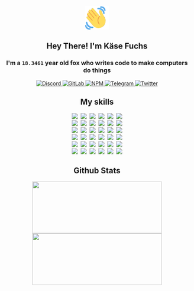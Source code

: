 <div><p align=center><img src=./resources/images/wave.gif width=64px height=64px></p><h2 align=center>Hey There! I'm Käse Fuchs</h2><h3 align=center>I'm a <code>18.3461</code> year old fox who writes code to make computers do things</h3><p align=center><a href=https://discord.com/users/507526681125322772><img alt=Discord src="https://img.shields.io/badge/Discord-5865F2?logo=discord&logoColor=white&style=flat-square#0d057c3f493b0d1bccb7df8934b0b207"> </a><a href=https://gitlab.com/kasefuchs><img alt=GitLab src="https://img.shields.io/badge/GitLab-330F63?logo=gitlab&logoColor=white&style=flat-square#0d057c3f493b0d1bccb7df8934b0b207"> </a><a href=https://npmjs.com/~kasefuchs><img alt=NPM src="https://img.shields.io/badge/NPM-CB3837?logo=npm&logoColor=white&style=flat-square#0d057c3f493b0d1bccb7df8934b0b207"> </a><a href=https://t.me/kasefuchs><img alt=Telegram src="https://img.shields.io/badge/Telegram-2CA5E0?logo=telegram&logoColor=white&style=flat-square#0d057c3f493b0d1bccb7df8934b0b207"> </a><a href=https://twitter.com/kasefuchs><img alt=Twitter src="https://img.shields.io/badge/Twitter-1DA1F2?logo=twitter&logoColor=white&style=flat-square#0d057c3f493b0d1bccb7df8934b0b207"></a></p><h2 align=center>My skills</h2><p align=center><a href=https://aws.amazon.com/ ><picture><source srcset="https://skillicons.dev/icons?i=aws&theme=dark#0d057c3f493b0d1bccb7df8934b0b207" media="(prefers-color-scheme: dark)"><source srcset="https://skillicons.dev/icons?i=aws&theme=light#0d057c3f493b0d1bccb7df8934b0b207" media="(prefers-color-scheme: light), (prefers-color-scheme: no-preference)"><img src="https://skillicons.dev/icons?i=aws&theme=light#0d057c3f493b0d1bccb7df8934b0b207"></picture></a>&nbsp;&nbsp;<a href=https://en.wikipedia.org/wiki/Bash_(Unix_shell)><picture><source srcset="https://skillicons.dev/icons?i=bash&theme=dark#0d057c3f493b0d1bccb7df8934b0b207" media="(prefers-color-scheme: dark)"><source srcset="https://skillicons.dev/icons?i=bash&theme=light#0d057c3f493b0d1bccb7df8934b0b207" media="(prefers-color-scheme: light), (prefers-color-scheme: no-preference)"><img src="https://skillicons.dev/icons?i=bash&theme=light#0d057c3f493b0d1bccb7df8934b0b207"></picture></a>&nbsp;&nbsp;<a href=https://discord.com/developers/docs><picture><source srcset="https://skillicons.dev/icons?i=bots&theme=dark#0d057c3f493b0d1bccb7df8934b0b207" media="(prefers-color-scheme: dark)"><source srcset="https://skillicons.dev/icons?i=bots&theme=light#0d057c3f493b0d1bccb7df8934b0b207" media="(prefers-color-scheme: light), (prefers-color-scheme: no-preference)"><img src="https://skillicons.dev/icons?i=bots&theme=light#0d057c3f493b0d1bccb7df8934b0b207"></picture></a>&nbsp;&nbsp;<a href=https://www.cloudflare.com/ ><picture><source srcset="https://skillicons.dev/icons?i=cloudflare&theme=dark#0d057c3f493b0d1bccb7df8934b0b207" media="(prefers-color-scheme: dark)"><source srcset="https://skillicons.dev/icons?i=cloudflare&theme=light#0d057c3f493b0d1bccb7df8934b0b207" media="(prefers-color-scheme: light), (prefers-color-scheme: no-preference)"><img src="https://skillicons.dev/icons?i=cloudflare&theme=light#0d057c3f493b0d1bccb7df8934b0b207"></picture></a>&nbsp;&nbsp;<a href=https://en.wikipedia.org/wiki/CSS><picture><source srcset="https://skillicons.dev/icons?i=css&theme=dark#0d057c3f493b0d1bccb7df8934b0b207" media="(prefers-color-scheme: dark)"><source srcset="https://skillicons.dev/icons?i=css&theme=light#0d057c3f493b0d1bccb7df8934b0b207" media="(prefers-color-scheme: light), (prefers-color-scheme: no-preference)"><img src="https://skillicons.dev/icons?i=css&theme=light#0d057c3f493b0d1bccb7df8934b0b207"></picture></a>&nbsp;&nbsp;<a href=https://www.docker.com/ ><picture><source srcset="https://skillicons.dev/icons?i=docker&theme=dark#0d057c3f493b0d1bccb7df8934b0b207" media="(prefers-color-scheme: dark)"><source srcset="https://skillicons.dev/icons?i=docker&theme=light#0d057c3f493b0d1bccb7df8934b0b207" media="(prefers-color-scheme: light), (prefers-color-scheme: no-preference)"><img src="https://skillicons.dev/icons?i=docker&theme=light#0d057c3f493b0d1bccb7df8934b0b207"></picture></a><br><a href=https://www.electronjs.org/ ><picture><source srcset="https://skillicons.dev/icons?i=electron&theme=dark#0d057c3f493b0d1bccb7df8934b0b207" media="(prefers-color-scheme: dark)"><source srcset="https://skillicons.dev/icons?i=electron&theme=light#0d057c3f493b0d1bccb7df8934b0b207" media="(prefers-color-scheme: light), (prefers-color-scheme: no-preference)"><img src="https://skillicons.dev/icons?i=electron&theme=light#0d057c3f493b0d1bccb7df8934b0b207"></picture></a>&nbsp;&nbsp;<a href=https://expressjs.com/ ><picture><source srcset="https://skillicons.dev/icons?i=express&theme=dark#0d057c3f493b0d1bccb7df8934b0b207" media="(prefers-color-scheme: dark)"><source srcset="https://skillicons.dev/icons?i=express&theme=light#0d057c3f493b0d1bccb7df8934b0b207" media="(prefers-color-scheme: light), (prefers-color-scheme: no-preference)"><img src="https://skillicons.dev/icons?i=express&theme=light#0d057c3f493b0d1bccb7df8934b0b207"></picture></a>&nbsp;&nbsp;<a href=https://www.figma.com/ ><picture><source srcset="https://skillicons.dev/icons?i=figma&theme=dark#0d057c3f493b0d1bccb7df8934b0b207" media="(prefers-color-scheme: dark)"><source srcset="https://skillicons.dev/icons?i=figma&theme=light#0d057c3f493b0d1bccb7df8934b0b207" media="(prefers-color-scheme: light), (prefers-color-scheme: no-preference)"><img src="https://skillicons.dev/icons?i=figma&theme=light#0d057c3f493b0d1bccb7df8934b0b207"></picture></a>&nbsp;&nbsp;<a href=https://firebase.google.com/ ><picture><source srcset="https://skillicons.dev/icons?i=firebase&theme=dark#0d057c3f493b0d1bccb7df8934b0b207" media="(prefers-color-scheme: dark)"><source srcset="https://skillicons.dev/icons?i=firebase&theme=light#0d057c3f493b0d1bccb7df8934b0b207" media="(prefers-color-scheme: light), (prefers-color-scheme: no-preference)"><img src="https://skillicons.dev/icons?i=firebase&theme=light#0d057c3f493b0d1bccb7df8934b0b207"></picture></a>&nbsp;&nbsp;<a href=https://flask.palletsprojects.com/ ><picture><source srcset="https://skillicons.dev/icons?i=flask&theme=dark#0d057c3f493b0d1bccb7df8934b0b207" media="(prefers-color-scheme: dark)"><source srcset="https://skillicons.dev/icons?i=flask&theme=light#0d057c3f493b0d1bccb7df8934b0b207" media="(prefers-color-scheme: light), (prefers-color-scheme: no-preference)"><img src="https://skillicons.dev/icons?i=flask&theme=light#0d057c3f493b0d1bccb7df8934b0b207"></picture></a>&nbsp;&nbsp;<a href=https://cloud.google.com/ ><picture><source srcset="https://skillicons.dev/icons?i=gcp&theme=dark#0d057c3f493b0d1bccb7df8934b0b207" media="(prefers-color-scheme: dark)"><source srcset="https://skillicons.dev/icons?i=gcp&theme=light#0d057c3f493b0d1bccb7df8934b0b207" media="(prefers-color-scheme: light), (prefers-color-scheme: no-preference)"><img src="https://skillicons.dev/icons?i=gcp&theme=light#0d057c3f493b0d1bccb7df8934b0b207"></picture></a><br><a href=https://git-scm.com/ ><picture><source srcset="https://skillicons.dev/icons?i=git&theme=dark#0d057c3f493b0d1bccb7df8934b0b207" media="(prefers-color-scheme: dark)"><source srcset="https://skillicons.dev/icons?i=git&theme=light#0d057c3f493b0d1bccb7df8934b0b207" media="(prefers-color-scheme: light), (prefers-color-scheme: no-preference)"><img src="https://skillicons.dev/icons?i=git&theme=light#0d057c3f493b0d1bccb7df8934b0b207"></picture></a>&nbsp;&nbsp;<a href=https://github.com/ ><picture><source srcset="https://skillicons.dev/icons?i=github&theme=dark#0d057c3f493b0d1bccb7df8934b0b207" media="(prefers-color-scheme: dark)"><source srcset="https://skillicons.dev/icons?i=github&theme=light#0d057c3f493b0d1bccb7df8934b0b207" media="(prefers-color-scheme: light), (prefers-color-scheme: no-preference)"><img src="https://skillicons.dev/icons?i=github&theme=light#0d057c3f493b0d1bccb7df8934b0b207"></picture></a>&nbsp;&nbsp;<a href=https://gitlab.com/ ><picture><source srcset="https://skillicons.dev/icons?i=gitlab&theme=dark#0d057c3f493b0d1bccb7df8934b0b207" media="(prefers-color-scheme: dark)"><source srcset="https://skillicons.dev/icons?i=gitlab&theme=light#0d057c3f493b0d1bccb7df8934b0b207" media="(prefers-color-scheme: light), (prefers-color-scheme: no-preference)"><img src="https://skillicons.dev/icons?i=gitlab&theme=light#0d057c3f493b0d1bccb7df8934b0b207"></picture></a>&nbsp;&nbsp;<a href=https://www.heroku.com/ ><picture><source srcset="https://skillicons.dev/icons?i=heroku&theme=dark#0d057c3f493b0d1bccb7df8934b0b207" media="(prefers-color-scheme: dark)"><source srcset="https://skillicons.dev/icons?i=heroku&theme=light#0d057c3f493b0d1bccb7df8934b0b207" media="(prefers-color-scheme: light), (prefers-color-scheme: no-preference)"><img src="https://skillicons.dev/icons?i=heroku&theme=light#0d057c3f493b0d1bccb7df8934b0b207"></picture></a>&nbsp;&nbsp;<a href=https://en.wikipedia.org/wiki/HTML><picture><source srcset="https://skillicons.dev/icons?i=html&theme=dark#0d057c3f493b0d1bccb7df8934b0b207" media="(prefers-color-scheme: dark)"><source srcset="https://skillicons.dev/icons?i=html&theme=light#0d057c3f493b0d1bccb7df8934b0b207" media="(prefers-color-scheme: light), (prefers-color-scheme: no-preference)"><img src="https://skillicons.dev/icons?i=html&theme=light#0d057c3f493b0d1bccb7df8934b0b207"></picture></a>&nbsp;&nbsp;<a href=https://en.wikipedia.org/wiki/JavaScript><picture><source srcset="https://skillicons.dev/icons?i=js&theme=dark#0d057c3f493b0d1bccb7df8934b0b207" media="(prefers-color-scheme: dark)"><source srcset="https://skillicons.dev/icons?i=js&theme=light#0d057c3f493b0d1bccb7df8934b0b207" media="(prefers-color-scheme: light), (prefers-color-scheme: no-preference)"><img src="https://skillicons.dev/icons?i=js&theme=light#0d057c3f493b0d1bccb7df8934b0b207"></picture></a><br><a href=https://en.wikipedia.org/wiki/Linux><picture><source srcset="https://skillicons.dev/icons?i=linux&theme=dark#0d057c3f493b0d1bccb7df8934b0b207" media="(prefers-color-scheme: dark)"><source srcset="https://skillicons.dev/icons?i=linux&theme=light#0d057c3f493b0d1bccb7df8934b0b207" media="(prefers-color-scheme: light), (prefers-color-scheme: no-preference)"><img src="https://skillicons.dev/icons?i=linux&theme=light#0d057c3f493b0d1bccb7df8934b0b207"></picture></a>&nbsp;&nbsp;<a href=https://mui.com/ ><picture><source srcset="https://skillicons.dev/icons?i=materialui&theme=dark#0d057c3f493b0d1bccb7df8934b0b207" media="(prefers-color-scheme: dark)"><source srcset="https://skillicons.dev/icons?i=materialui&theme=light#0d057c3f493b0d1bccb7df8934b0b207" media="(prefers-color-scheme: light), (prefers-color-scheme: no-preference)"><img src="https://skillicons.dev/icons?i=materialui&theme=light#0d057c3f493b0d1bccb7df8934b0b207"></picture></a>&nbsp;&nbsp;<a href=https://en.wikipedia.org/wiki/Markdown><picture><source srcset="https://skillicons.dev/icons?i=md&theme=dark#0d057c3f493b0d1bccb7df8934b0b207" media="(prefers-color-scheme: dark)"><source srcset="https://skillicons.dev/icons?i=md&theme=light#0d057c3f493b0d1bccb7df8934b0b207" media="(prefers-color-scheme: light), (prefers-color-scheme: no-preference)"><img src="https://skillicons.dev/icons?i=md&theme=light#0d057c3f493b0d1bccb7df8934b0b207"></picture></a>&nbsp;&nbsp;<a href=https://www.mongodb.com/ ><picture><source srcset="https://skillicons.dev/icons?i=mongodb&theme=dark#0d057c3f493b0d1bccb7df8934b0b207" media="(prefers-color-scheme: dark)"><source srcset="https://skillicons.dev/icons?i=mongodb&theme=light#0d057c3f493b0d1bccb7df8934b0b207" media="(prefers-color-scheme: light), (prefers-color-scheme: no-preference)"><img src="https://skillicons.dev/icons?i=mongodb&theme=light#0d057c3f493b0d1bccb7df8934b0b207"></picture></a>&nbsp;&nbsp;<a href=https://www.mysql.com/ ><picture><source srcset="https://skillicons.dev/icons?i=mysql&theme=dark#0d057c3f493b0d1bccb7df8934b0b207" media="(prefers-color-scheme: dark)"><source srcset="https://skillicons.dev/icons?i=mysql&theme=light#0d057c3f493b0d1bccb7df8934b0b207" media="(prefers-color-scheme: light), (prefers-color-scheme: no-preference)"><img src="https://skillicons.dev/icons?i=mysql&theme=light#0d057c3f493b0d1bccb7df8934b0b207"></picture></a>&nbsp;&nbsp;<a href=https://nextjs.org/ ><picture><source srcset="https://skillicons.dev/icons?i=nextjs&theme=dark#0d057c3f493b0d1bccb7df8934b0b207" media="(prefers-color-scheme: dark)"><source srcset="https://skillicons.dev/icons?i=nextjs&theme=light#0d057c3f493b0d1bccb7df8934b0b207" media="(prefers-color-scheme: light), (prefers-color-scheme: no-preference)"><img src="https://skillicons.dev/icons?i=nextjs&theme=light#0d057c3f493b0d1bccb7df8934b0b207"></picture></a><br><a href=https://nodejs.org/en/ ><picture><source srcset="https://skillicons.dev/icons?i=nodejs&theme=dark#0d057c3f493b0d1bccb7df8934b0b207" media="(prefers-color-scheme: dark)"><source srcset="https://skillicons.dev/icons?i=nodejs&theme=light#0d057c3f493b0d1bccb7df8934b0b207" media="(prefers-color-scheme: light), (prefers-color-scheme: no-preference)"><img src="https://skillicons.dev/icons?i=nodejs&theme=light#0d057c3f493b0d1bccb7df8934b0b207"></picture></a>&nbsp;&nbsp;<a href=https://www.postgresql.org/ ><picture><source srcset="https://skillicons.dev/icons?i=postgres&theme=dark#0d057c3f493b0d1bccb7df8934b0b207" media="(prefers-color-scheme: dark)"><source srcset="https://skillicons.dev/icons?i=postgres&theme=light#0d057c3f493b0d1bccb7df8934b0b207" media="(prefers-color-scheme: light), (prefers-color-scheme: no-preference)"><img src="https://skillicons.dev/icons?i=postgres&theme=light#0d057c3f493b0d1bccb7df8934b0b207"></picture></a>&nbsp;&nbsp;<a href=https://learn.microsoft.com/en-us/powershell/ ><picture><source srcset="https://skillicons.dev/icons?i=powershell&theme=dark#0d057c3f493b0d1bccb7df8934b0b207" media="(prefers-color-scheme: dark)"><source srcset="https://skillicons.dev/icons?i=powershell&theme=light#0d057c3f493b0d1bccb7df8934b0b207" media="(prefers-color-scheme: light), (prefers-color-scheme: no-preference)"><img src="https://skillicons.dev/icons?i=powershell&theme=light#0d057c3f493b0d1bccb7df8934b0b207"></picture></a>&nbsp;&nbsp;<a href=https://www.python.org/ ><picture><source srcset="https://skillicons.dev/icons?i=py&theme=dark#0d057c3f493b0d1bccb7df8934b0b207" media="(prefers-color-scheme: dark)"><source srcset="https://skillicons.dev/icons?i=py&theme=light#0d057c3f493b0d1bccb7df8934b0b207" media="(prefers-color-scheme: light), (prefers-color-scheme: no-preference)"><img src="https://skillicons.dev/icons?i=py&theme=light#0d057c3f493b0d1bccb7df8934b0b207"></picture></a>&nbsp;&nbsp;<a href=https://www.raspberrypi.org/ ><picture><source srcset="https://skillicons.dev/icons?i=raspberrypi&theme=dark#0d057c3f493b0d1bccb7df8934b0b207" media="(prefers-color-scheme: dark)"><source srcset="https://skillicons.dev/icons?i=raspberrypi&theme=light#0d057c3f493b0d1bccb7df8934b0b207" media="(prefers-color-scheme: light), (prefers-color-scheme: no-preference)"><img src="https://skillicons.dev/icons?i=raspberrypi&theme=light#0d057c3f493b0d1bccb7df8934b0b207"></picture></a>&nbsp;&nbsp;<a href=https://reactjs.org/ ><picture><source srcset="https://skillicons.dev/icons?i=react&theme=dark#0d057c3f493b0d1bccb7df8934b0b207" media="(prefers-color-scheme: dark)"><source srcset="https://skillicons.dev/icons?i=react&theme=light#0d057c3f493b0d1bccb7df8934b0b207" media="(prefers-color-scheme: light), (prefers-color-scheme: no-preference)"><img src="https://skillicons.dev/icons?i=react&theme=light#0d057c3f493b0d1bccb7df8934b0b207"></picture></a><br><a href=https://redux.js.org/ ><picture><source srcset="https://skillicons.dev/icons?i=redux&theme=dark#0d057c3f493b0d1bccb7df8934b0b207" media="(prefers-color-scheme: dark)"><source srcset="https://skillicons.dev/icons?i=redux&theme=light#0d057c3f493b0d1bccb7df8934b0b207" media="(prefers-color-scheme: light), (prefers-color-scheme: no-preference)"><img src="https://skillicons.dev/icons?i=redux&theme=light#0d057c3f493b0d1bccb7df8934b0b207"></picture></a>&nbsp;&nbsp;<a href=https://en.wikipedia.org/wiki/Regular_expression><picture><source srcset="https://skillicons.dev/icons?i=regex&theme=dark#0d057c3f493b0d1bccb7df8934b0b207" media="(prefers-color-scheme: dark)"><source srcset="https://skillicons.dev/icons?i=regex&theme=light#0d057c3f493b0d1bccb7df8934b0b207" media="(prefers-color-scheme: light), (prefers-color-scheme: no-preference)"><img src="https://skillicons.dev/icons?i=regex&theme=light#0d057c3f493b0d1bccb7df8934b0b207"></picture></a>&nbsp;&nbsp;<a href=https://en.wikipedia.org/wiki/Sass_(stylesheet_language)><picture><source srcset="https://skillicons.dev/icons?i=sass&theme=dark#0d057c3f493b0d1bccb7df8934b0b207" media="(prefers-color-scheme: dark)"><source srcset="https://skillicons.dev/icons?i=sass&theme=light#0d057c3f493b0d1bccb7df8934b0b207" media="(prefers-color-scheme: light), (prefers-color-scheme: no-preference)"><img src="https://skillicons.dev/icons?i=sass&theme=light#0d057c3f493b0d1bccb7df8934b0b207"></picture></a>&nbsp;&nbsp;<a href=https://www.typescriptlang.org/ ><picture><source srcset="https://skillicons.dev/icons?i=ts&theme=dark#0d057c3f493b0d1bccb7df8934b0b207" media="(prefers-color-scheme: dark)"><source srcset="https://skillicons.dev/icons?i=ts&theme=light#0d057c3f493b0d1bccb7df8934b0b207" media="(prefers-color-scheme: light), (prefers-color-scheme: no-preference)"><img src="https://skillicons.dev/icons?i=ts&theme=light#0d057c3f493b0d1bccb7df8934b0b207"></picture></a>&nbsp;&nbsp;<a href=https://unity.com/ ><picture><source srcset="https://skillicons.dev/icons?i=unity&theme=dark#0d057c3f493b0d1bccb7df8934b0b207" media="(prefers-color-scheme: dark)"><source srcset="https://skillicons.dev/icons?i=unity&theme=light#0d057c3f493b0d1bccb7df8934b0b207" media="(prefers-color-scheme: light), (prefers-color-scheme: no-preference)"><img src="https://skillicons.dev/icons?i=unity&theme=light#0d057c3f493b0d1bccb7df8934b0b207"></picture></a>&nbsp;&nbsp;<a href=https://workers.cloudflare.com/ ><picture><source srcset="https://skillicons.dev/icons?i=workers&theme=dark#0d057c3f493b0d1bccb7df8934b0b207" media="(prefers-color-scheme: dark)"><source srcset="https://skillicons.dev/icons?i=workers&theme=light#0d057c3f493b0d1bccb7df8934b0b207" media="(prefers-color-scheme: light), (prefers-color-scheme: no-preference)"><img src="https://skillicons.dev/icons?i=workers&theme=light#0d057c3f493b0d1bccb7df8934b0b207"></picture></a><br></p><h2 align=center>Github Stats</h2><p align=center><picture><source srcset="https://github-readme-stats-kasefuchs.vercel.app/api/?count_private=true&hide_border=true&hide_rank=true&line_height=20&hide_title=true&username=Kasefuchs&theme=dark#0d057c3f493b0d1bccb7df8934b0b207" media="(prefers-color-scheme: dark)"><source srcset="https://github-readme-stats-kasefuchs.vercel.app/api/?count_private=true&hide_border=true&hide_rank=true&line_height=20&hide_title=true&username=Kasefuchs&theme=light#0d057c3f493b0d1bccb7df8934b0b207" media="(prefers-color-scheme: light), (prefers-color-scheme: no-preference)"><img align=middle width=350 height=140 src="https://github-readme-stats-kasefuchs.vercel.app/api/?count_private=true&hide_border=true&hide_rank=true&line_height=20&hide_title=true&username=Kasefuchs&theme=light#0d057c3f493b0d1bccb7df8934b0b207"></picture><picture><source srcset="https://github-readme-stats-kasefuchs.vercel.app/api/top-langs/?count_private=true&hide_border=true&layout=compact&username=Kasefuchs&theme=dark#0d057c3f493b0d1bccb7df8934b0b207" media="(prefers-color-scheme: dark)"><source srcset="https://github-readme-stats-kasefuchs.vercel.app/api/top-langs/?count_private=true&hide_border=true&layout=compact&username=Kasefuchs&theme=light#0d057c3f493b0d1bccb7df8934b0b207" media="(prefers-color-scheme: light), (prefers-color-scheme: no-preference)"><img align=middle width=350 height=140 src="https://github-readme-stats-kasefuchs.vercel.app/api/top-langs/?count_private=true&hide_border=true&layout=compact&username=Kasefuchs&theme=light#0d057c3f493b0d1bccb7df8934b0b207"></picture></p><img src="https://hit.yhype.me/github/profile?user_id=64592097#0d057c3f493b0d1bccb7df8934b0b207" alt=""></div>